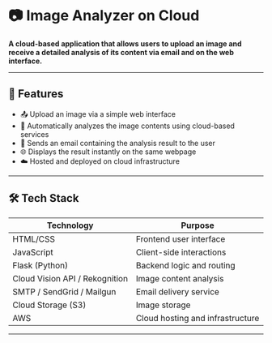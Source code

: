 # 📷 Image Analyzer on Cloud

**A cloud-based application that allows users to upload an image and receive a detailed analysis of its content via email and on the web interface.**

---

## 🚀 Features

- 📤 Upload an image via a simple web interface
- 🧠 Automatically analyzes the image contents using cloud-based services
- 💌 Sends an email containing the analysis result to the user
- 🌐 Displays the result instantly on the same webpage
- ☁️ Hosted and deployed on cloud infrastructure

---

## 🛠️ Tech Stack

| Technology | Purpose |
|------------|---------|
| HTML/CSS   | Frontend user interface |
| JavaScript | Client-side interactions |
| Flask (Python) | Backend logic and routing |
| Cloud Vision API / Rekognition | Image content analysis |
| SMTP / SendGrid / Mailgun | Email delivery service |
| Cloud Storage (S3) | Image storage |
| AWS | Cloud hosting and infrastructure |

---
